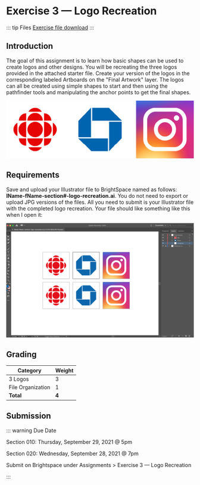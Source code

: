 # Exercise 3 — Logo Recreation

::: tip Files
[Exercise file download](https://drive.google.com/uc?export=download&id=1Orqe3IpIUOCBo2ZLrgctsJgryYfjTqw3)
:::

## Introduction

The goal of this assignment is to learn how basic shapes can be used to create logos and other designs. You will be recreating the three logos provided in the attached starter file. Create your version of the logos in the corresponding labeled Artboards on the "Final Artwork" layer. The logos can all be created using simple shapes to start and then using the pathfinder tools and manipulating the anchor points to get the final shapes.

![Three logos example](./assets/3-logos.jpg)

## Requirements

Save and upload your Illustrator file to BrightSpace named as follows: **lName-fName-section#-logo-recreation.ai**. You do not need to export or upload JPG versions of the files. All you need to submit is your Illustrator file with the completed logo recreation. Your file should like something like this when I open it:

![File setup example](./assets/logo-recreation-example.png)

## Grading

| Category          | Weight |
| ----------------- | ------ |
| 3 Logos           | 3      |
| File Organization | 1      |
| **Total**         | **4**  |

## Submission

::: warning Due Date

Section 010: Thursday, September 29, 2021 @ 5pm

Section 020: Wednesday, September 28, 2021 @ 7pm

Submit on Brightspace under Assignments > Exercise 3 — Logo Recreation

:::
